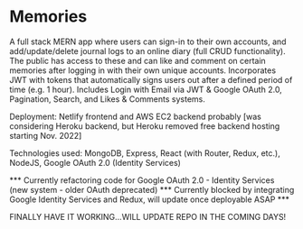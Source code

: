 # Memories

A full stack MERN app where users can sign-in to their own accounts, and add/update/delete journal logs to an online diary (full CRUD functionality). The public has access to these and can like and comment on certain memories after logging in with their own unique accounts. Incorporates JWT with tokens that automatically signs users out after a defined period of time (e.g. 1 hour). Includes Login with Email via JWT & Google OAuth 2.0, Pagination, Search, and Likes & Comments systems. 

Deployment: Netlify frontend and AWS EC2 backend probably [was considering Heroku backend, but Heroku removed free backend hosting starting Nov. 2022]

Technologies used: MongoDB, Express, React (with Router, Redux, etc.), NodeJS, Google OAuth 2.0 (Identity Services)

*** Currently refactoring code for Google OAuth 2.0 - Identity Services (new system - older OAuth deprecated)
*** Currently blocked by integrating Google Identity Services and Redux, will update once deployable ASAP ***

FINALLY HAVE IT WORKING...WILL UPDATE REPO IN THE COMING DAYS!
